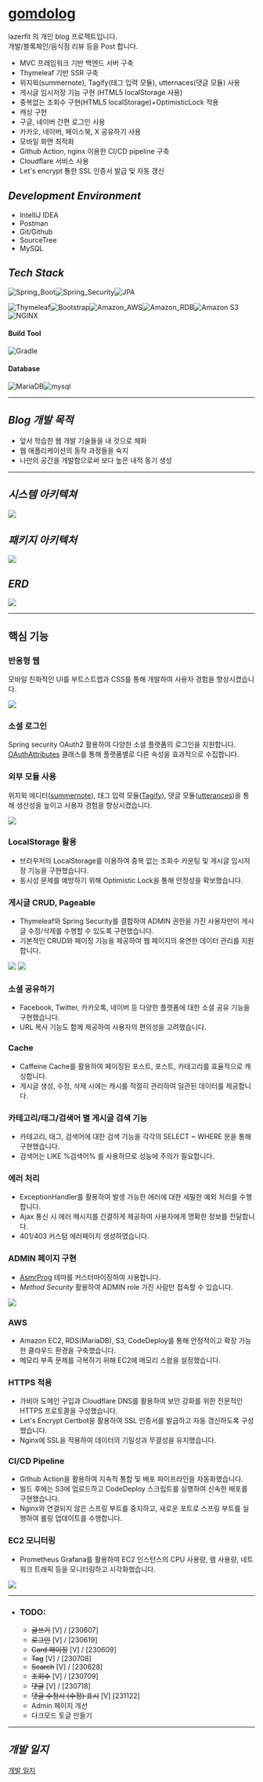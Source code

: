 # [gomdolog](https://gomdolog.store)

lazerfit 의 개인 blog 프로젝트입니다.   
개발/블록체인/음식점 리뷰 등을 Post 합니다.

- MVC 프레임워크 기반 백엔드 서버 구축
- Thymeleaf 기반 SSR 구축
- 위지윅(summernote), Tagify(태그 입력 모듈), utternaces(댓글 모듈) 사용
- 게시글 임시저장 기능 구현 (HTML5 localStorage 사용)
- 중복없는 조회수 구현(HTML5 localStorage)+OptimisticLock 적용
- 캐싱 구현 
- 구글, 네이버 간편 로그인 사용
- 카카오, 네이버, 페이스북, X 공유하기 사용
- 모바일 화면 최적화 
- Github Action, nginx 이용한 CI/CD pipeline 구축
- Cloudflare 서비스 사용
- Let's encrypt 툥한 SSL 인증서 발급 및 자동 갱신
 
## *Development Environment*   

- IntelliJ IDEA
- Postman
- Git/Github
- SourceTree
- MySQL

## *Tech Stack*   
<img alt="Spring_Boot" src ="https://img.shields.io/badge/Spring_Boot-6DB33F.svg?&style=for-the-badge&logo=Spring-Boot&logoColor=white"/><img alt="Spring_Security" src ="https://img.shields.io/badge/Spring Security-6DB33F.svg?&style=for-the-badge&logo=Spring Security&logoColor=white"/><img alt="JPA" src ="https://img.shields.io/badge/JPA-59666C.svg?&style=for-the-badge&logo=Hibernate&logoColor=white"/>

<img alt="Thymeleaf" src ="https://img.shields.io/badge/Thymeleaf-005F0F.svg?&style=for-the-badge&logo=Thymeleaf&logoColor=white"/><img alt="Bootstrap" src ="https://img.shields.io/badge/Bootstrap-7952B3.svg?&style=for-the-badge&logo=Bootstrap&logoColor=white"/><img alt="Amazon_AWS" src ="https://img.shields.io/badge/Amazon_AWS-232F3E.svg?&style=for-the-badge&logo=Amazon-AWS&logoColor=white"/><img alt="Amazon_RDB" src ="https://img.shields.io/badge/ Amazon RDB-232F3E.svg?&style=for-the-badge&logo=Amazon DynamoDB&logoColor=white"/><img alt="Amazon S3" src ="https://img.shields.io/badge/ Amazon S3-569A31.svg?&style=for-the-badge&logo=Amazon S3&logoColor=white"/><img alt="NGINX" src ="https://img.shields.io/badge/NGINX-009639.svg?&style=for-the-badge&logo=NGINX&logoColor=white"/>

#### Build Tool   

<img alt="Gradle" src ="https://img.shields.io/badge/Gradle-02303A.svg?&style=for-the-badge&logo=Gradle&logoColor=white"/>


#### Database   

<img alt="MariaDB" src ="https://img.shields.io/badge/MariaDB-003545.svg?&style=for-the-badge&logo=MariaDB&logoColor=white"/><img alt="mysql" src ="https://img.shields.io/badge/mysql-4479A1.svg?&style=for-the-badge&logo=MariaDB&logoColor=white"/>
***


## *Blog 개발 목적*   

- 앞서 학습한 웹 개발 기술들을 내 것으로 체화
- 웹 애플리케이션의 동작 과정들을 숙지
- 나만의 공간을 개발함으로써 보다 높은 내적 동기 생성   
***
## *시스템 아키텍쳐*
<img src="https://drive.google.com/uc?export=download&id=111MYAYT-b6AT-dOWqUU9rgH2zm8Zat57&usp=drive_fs">

## *패키지 아키텍처*
<img src="https://drive.google.com/uc?export=download&id=1123lVd-Rq5t0xCigmbukynWFeMWlV4TA">

## *ERD*
<img src="https://drive.google.com/uc?export=download&id=115m-ELiFnMAlrOsmdr8KvBrn-js6cInL">

***
## 핵심 기능

### 반응형 웹
모바일 친화적인 UI를 부트스트랩과 CSS를 통해 개발하여 사용자 경험을 향상시켰습니다.  

<img src="https://drive.google.com/uc?export=download&id=1-YhSO0owQpL2KfWwHmsV1vRK4apEB10Z">

### 소셜 로그인
Spring security OAuth2 활용하여 다양한 소셜 플랫폼의 로그인을 지원합니다.
[OAuthAttributes](https://github.com/lazerfit/blog/blob/main/src/main/java/com/blog/config/user/OAuthAttributes.java)
클래스를 통해 플랫폼별로 다른 속성을 효과적으로 수집합니다.

### 외부 모듈 사용
위지윅 에디터([summernote](https://summernote.org/)), 태그 입력 모듈([Tagify](https://yaireo.github.io/tagify/)), 댓글 모듈([utterances](https://utteranc.es/))을 통해 생산성을 높이고 사용자 경험을 향상시켰습니다.

<img src="https://drive.google.com/uc?export=download&id=116A4jv6rd0wAaW9CSUHbwWRfjOjC8GNG">

### LocalStorage 활용  
- 브라우저의 LocalStorage를 이용하여 중복 없는 조회수 카운팅 및 게시글 임시저장 기능을 구현했습니다.
- 동시성 문제를 예방하기 위해 Optimistic Lock을 통해 안정성을 확보했습니다.

### 게시글 CRUD, Pageable
- Thymeleaf와 Spring Security를 결합하여 ADMIN 권한을 가진 사용자만이 게시글 수정/삭제를 수행할 수 있도록 구현했습니다.
- 기본적인 CRUD와 페이징 기능을 제공하여 웹 페이지의 유연한 데이터 관리를 지원합니다.

<img src="https://drive.google.com/uc?export=download&id=117gVBNUL0ex8UE9xUcLW5E8ZUSLNLu-k">
<img src="https://drive.google.com/uc?export=download&id=116dSBO_lqeOo-pF4lDvPAyqK2aaSgBpT">

### 소셜 공유하기
- Facebook, Twitter, 카카오톡, 네이버 등 다양한 플랫폼에 대한 소셜 공유 기능을 구현했습니다.
- URL 복사 기능도 함께 제공하여 사용자의 편의성을 고려했습니다.

### Cache
- Caffeine Cache를 활용하여 페이징된 포스트, 포스트, 카테고리를 효율적으로 캐싱합니다.
- 게시글 생성, 수정, 삭제 시에는 캐시를 적절히 관리하여 일관된 데이터를 제공합니다.

### 카테고리/태그/검색어 별 게시글 검색 기능
- 카테고리, 태그, 검색어에 대한 검색 기능을 각각의 SELECT ~ WHERE 문을 통해 구현했습니다.
- 검색어는 LIKE %검색어% 를 사용하므로 성능에 주의가 필요합니다.

### 에러 처리
- ExceptionHandler를 활용하여 발생 가능한 에러에 대한 세밀한 예외 처리를 수행합니다.
- Ajax 통신 시 에러 메시지를 간결하게 제공하여 사용자에게 명확한 정보를 전달합니다.
- 401/403 커스텀 에러페이지 생성하였습니다.

### ADMIN 페이지 구현
- [AsmrProg](https://github.com/AsmrProg-YT) 테마를 커스터마이징하여 사용합니다.
- *Method Security* 활용하여 ADMIN role 가진 사람만 접속할 수 있습니다.

<img src="https://drive.google.com/uc?export=download&id=11ApD1yFt4wnBJlDIqtLvyg_ECLqaBmrN">

### AWS
- Amazon EC2, RDS(MariaDB), S3, CodeDeploy를 통해 안정적이고 확장 가능한 클라우드 환경을 구축했습니다.
- 메모리 부족 문제를 극복하기 위해 EC2에 메모리 스왑을 설정했습니다.

### HTTPS 적용
- 가비아 도메인 구입과 Cloudflare DNS를 활용하여 보안 강화를 위한 전문적인 HTTPS 프로토콜을 구성했습니다.
- Let's Encrypt Certbot을 활용하여 SSL 인증서를 발급하고 자동 갱신하도록 구성했습니다.
- Nginx에 SSL을 적용하여 데이터의 기밀성과 무결성을 유지했습니다.

### CI/CD Pipeline
- Github Action을 활용하여 지속적 통합 및 배포 파이프라인을 자동화했습니다.
- 빌드 후에는 S3에 업로드하고 CodeDeploy 스크립트를 실행하여 신속한 배포를 구현했습니다.
- Nginx와 연결되지 않은 스프링 부트를 중지하고, 새로운 포트로 스프링 부트를 실행하여 롤링 업데이트를 수행합니다.

### EC2 모니터링
- Prometheus Grafana를 활용하여 EC2 인스턴스의 CPU 사용량, 램 사용량, 네트워크 트래픽 등을 모니터링하고 시각화했습니다.

<img src="https://drive.google.com/uc?export=download&id=10zKiLGhsY7HwTLb2nW3L68Ae-FmoXkMw">

***
- ### TODO:
  - ~~글쓰기~~ [V] / [230607]
  - ~~로그인~~ [V] / [230619]
  - ~~Card 페이징~~ [V] / [230609]
  - ~~Tag~~ [V] / [230708]
  - ~~Search~~ [V] / [230628]
  - ~~조회수~~ [V] / [230709]
  - ~~댓글~~ [V] / [230718]
  - ~~댓글 수정시 (수정) 표시~~ [V] [231122]
  - Admin 페이지 개선
  - 다크모드 토글 만들기
***

## *개발 일지*
[개발 일지](https://github.com/lazerfit/blog/wiki/%EA%B0%9C%EB%B0%9C-%EC%9D%BC%EC%A7%80)
